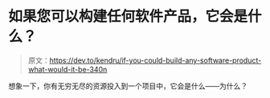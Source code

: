 # 如果您可以构建任何软件产品，它会是什么？

> 原文：<https://dev.to/kendru/if-you-could-build-any-software-product-what-would-it-be-340n>

想象一下，你有无穷无尽的资源投入到一个项目中，它会是什么——为什么？